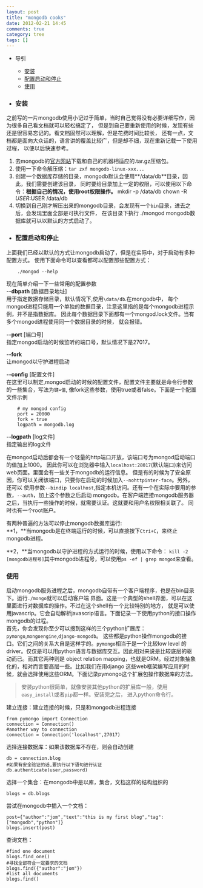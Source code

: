 ```yaml
---
layout: post
title: "mongodb cooks"
date: 2012-02-21 14:45
comments: true
category: tree
tags: []
---
```


+  导引
   +  [安装](#q1)
   +  [配置启动和停止](#q2)
   +  [使用](#q3)


+  <h3 id = "q1">安装</h3><!--more-->
之前写的一片mongodb使用小记过于简单，当时自己觉得没有必要详细写作，因为很多自己看文档就可以轻松搞定了，
但是到自己要重新使用的时候，发现有些还是很容易忘记的。看文档固然可以理解，但是花费时间比较长，
还有一点，文档都是面向大众话的，语言讲的覆盖比较广，但是却不细，现在重新记载一下使用过程，
以便以后快速参考。  
   1. 去mongodb的[官方网站][1]下载和自己的机器相适应的.tar.gz压缩包。
   2. 使用一下命令解压缩：`tar zxf mongodb-linux-xxx...`
   3. 创建一个数据库存储的目录，mongodb默认会使用**/data/db**目录，因此，我们需要创建该目录，
同时要给目录加上一定的权限，可以使用以下命令：__根据自己的情况，使用root权限操作。__
          mkdir -p /data/db
          chown -R $USER:$USER /data/db
   4. 切换到自己刚才解压出来的mongodb目录，会发现有一个`bin`目录，进去之后，会发现里面全部是可执行文件，
在该目录下执行
          ./mongod
      mongodb数据库就可以以默认的方式启动了。

+  <h3 id = "q2">配置启动和停止</h3>
上面我们已经以默认的方式让mongodb启动了，但是在实际中，对于启动有多种配置方式。
使用下面命令可以查看都可以配置那些配置方式：

        ./mongod --help

现在简单介绍一下一些常用的配置参数  
**--dbpath** [数据目录地址]  
用于指定数据存储目录，默认情况下,使用`\data/db`.在mongodb中，
每个mongod进程只能用一个单独的数据目录，注意这里指的是每个mongodb进程示例，并不是指数据库。
因此每个数据目录下面都有一个mongod.lock文件。当有多个mongod进程使用同一个数据目录的时候，
就会报错。

**--port** [端口号]  
指定mongod启动的时候监听的端口号，默认情况下是27017。

**--fork**  
让mongod以守护进程启动

**--config** [配置文件]  
在这里可以制定,mongod启动的时候的配置文件，配置文件主要就是命令行参数的一些集合，写法为`键=值`,
像fork这些参数，使用true或者false。下面是一个配置文件示例

        # my mongod config
        port = 20000
        fork = true
        logpath = mongodb.log

**--logpath** [log文件]  
指定输出的log文件

在mongod启动后都会有一个轻量的http端口开放，该端口号为mongod启动端口的值加上1000。
因此你可以在浏览器中输入`localhost:28017`(默认端口)来访问web页面。里面会有一些关于mongodb的运行信息。
但是有的时候为了安全原因，你可以关闭该端口，只要你在启动的时候加入`--nohttpinter-face`。另外，还可以
使用参数`--bindip localhost`,指定本机访问。还有一个在实际中要用的参数，`--auth`，加上这个参数之后启动
mongodb。在客户端连接mongodb服务器之后，当执行一些操作的时候，就需要认证。这就要和用户名权限相关联了。
同时也有一个root账户。

有两种普遍的方法可以停止mongodb数据库运行:  
**1，**当mongodb是在终端运行的时候，可以直接按下`Ctri+C`，来终止mongodb进程。 

**2，**当mongodb以守护进程的方式运行的时候，使用以下命令：
`kill -2 [mongodb进程号]`其中mongodb进程号，可以使用`ps -ef | grep mongod`来查看。

<h3 id = "q3">使用</h3>

启动mongodb服务进程之后，mongodb自带有一个客户端程序，也是在bin目录下。运行`./mongo`就可以启动客户端
界面。这是一个典型的shell界面，可以在这里面进行对数据库的操作。不过在这个shell有一个比较特别的地方，
就是可以使用javascrip。它会自动解析javascrip语言。下面记录一下使用python的接口操作mongodb的过程。  
首先，你会发现你至少可以搜到这样的三个python扩展库：`pymongo`,`mongoengine`,`django-mongodb`。
这些都是python操作mongodb的接口。它们之间的关系大自是这样字的。`pymongo`相当于是一个比较low level
的driver。仅仅是可以用python语言与数据库交互。因此相对来说是比较底层的驱动而已。而其它两种则是
object relation mapping，也就是ORM。经过对象抽象化的，相对而言要高层一些。比如我们在用django
这些web框架编写应用的时候，就会选择使用这些ORM。下面记录pymongo这个扩展包操作数据库的方法。
>安装python很简单，就像安装其他python的扩展库一般，使用`easy_install`或者`pip`都一样。安装完之后，
进入python命令行。

建立连接：建立连接的时候，只是和mongodb进程连接

    from pymongo import Connection
    connection = Connection()
    #another way to connection
    connection = Connection('localhost',27017)

选择连接数据库：如果该数据库不存在，则会自动创建

    db = connection.blog
    #如果有安全验证的话,要执行以下语句进行认证
    db.authenticate(user,password)

选择一个集合：在mongodb中是以库，集合，文档这样的结构组织的

    blogs = db.blogs

尝试在mongodb中插入一个文档：

    post={"author":"jom","text":"this is my first blog","tag":["mongodb","python"]}
    blogs.insert(post)

查询文档：

    #find one document
    blogs.find_one()
    #寻找全部符合一定要求的文档
    blogs.find({"author":"jom"})
    #list all documents
    blogs.find()



[1]:http://www.mongodb.org
